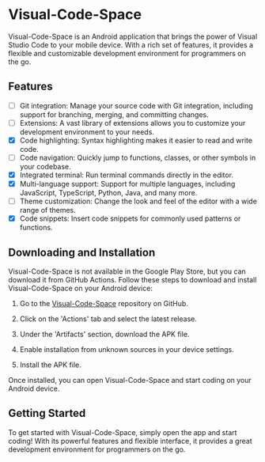 # Visual-Code-Space

Visual-Code-Space is an Android application that brings the power of Visual Studio Code to your mobile device. With a rich set of features, it provides a flexible and customizable development environment for programmers on the go.

## Features
- [ ] Git integration: Manage your source code with Git integration, including support for branching, merging, and committing changes.
- [ ] Extensions: A vast library of extensions allows you to customize your development environment to your needs.
- [x] Code highlighting: Syntax highlighting makes it easier to read and write code.
- [ ] Code navigation: Quickly jump to functions, classes, or other symbols in your codebase.
- [X] Integrated terminal: Run terminal commands directly in the editor.
- [X] Multi-language support: Support for multiple languages, including JavaScript, TypeScript, Python, Java, and many more.
- [ ] Theme customization: Change the look and feel of the editor with a wide range of themes.
- [X] Code snippets: Insert code snippets for commonly used patterns or functions.

## Downloading and Installation

Visual-Code-Space is not available in the Google Play Store, but you can download it from GitHub Actions. Follow these steps to download and install Visual-Code-Space on your Android device:

1. Go to the [Visual-Code-Space](https://github.com/Visual-Code-Space/Visual-Code-Space) repository on GitHub.

2. Click on the 'Actions' tab and select the latest release.

3. Under the 'Artifacts' section, download the APK file.

4. Enable installation from unknown sources in your device settings.

5. Install the APK file.

Once installed, you can open Visual-Code-Space and start coding on your Android device.

## Getting Started

To get started with Visual-Code-Space, simply open the app and start coding! With its powerful features and flexible interface, it provides a great development environment for programmers on the go.

